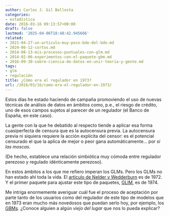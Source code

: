 ```yaml
---
author: Carlos J. Gil Bellosta
categories:
- estadística
date: 2016-03-16 09:13:57+00:00
draft: false
lastmod: '2025-04-06T18:48:42.945666'
related:
- 2021-04-27-un-articulo-muy-poco-bde-del-bde.md
- 2024-06-12-cortos.md
- 2014-08-13-mis-procesos-puntuales-con-glm.md
- 2014-02-06-experimentos-con-el-paquete-gbm.md
- 2016-09-30-sobre-ciencia-de-datos-en-unir-teoria-y-gente.md
tags:
- glm
- regulación
title: ¿Cómo era el regulador en 1973?
url: /2016/03/16/como-era-el-regulador-en-1973/
---
```


Estos días he estado haciendo de campaña promoviendo el uso de nuevas técnicas de análisis de datos en ámbitos como, p.e., el riesgo de crédito, uno de esos campos sujetos al parecer de un regulador (el Banco de España, en este caso).

La gente con la que he debatido al respecto tiende a aplicar esa forma cuasiperfecta de censura que es la autocensura previa. La autocensura previa ni siquiera requiere la acción explícita del censor: es el potencial censurado el que la aplica de mejor o peor gana automáticamente... por _si las moscas_.

(De hecho, establece una relación simbiótica muy cómoda entre regulador perezoso y regulado idénticamente perezoso).

En estos ámbitos a los que me refiero imperan los GLMs. Pero los GLMs no han estado ahí toda la vida. El [artículo de Nelder y Wedderburn](http://www.jstor.org/stable/2344614) es de 1972. Y el primer paquete para ajustar este tipo de paquetes, [GLIM](https://en.wikipedia.org/wiki/GLIM_(software)), es de 1974.

Me intriga enormemente averiguar cuál fue el proceso de aceptación por parte tanto de los usuarios como del regulador de este tipo de modelos que en 1973 eran mucho más novedosos que puedan serlo hoy, por ejemplo, los [GBMs](http://www.datanalytics.com/2016/03/11/gbm-sintetizado-en-una-linea/). ¿Conoce alguien a algún _viejo del lugar_ que nos lo pueda explicar?